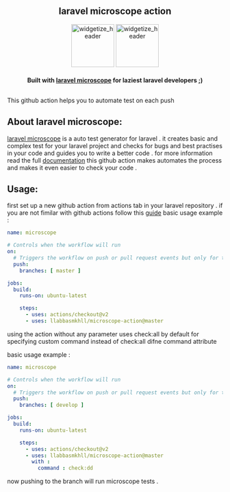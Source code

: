 <h2 align="center">
     laravel microscope action
</h2>


<p align="center">
    <img width="100px" src="https://user-images.githubusercontent.com/6961695/78522127-920e9e80-77e1-11ea-869a-05a29466e6b0.png" alt="widgetize_header"></img>
    <img width="100px" src="https://avatars.githubusercontent.com/u/44036562?s=200&v=4" alt="widgetize_header"></img>
</p>

<h4 align="center">
  Built with <a href="https://github.com/imanghafoori1/laravel-microscope">laravel microscope</a> for laziest laravel developers ;)
</h4>

##
This github action helps you to automate test on each push

## About laravel microscope:
[laravel microscope](https://github.com/imanghafoori1/laravel-microscope) is a auto test generator for laravel . it creates basic and complex test for your laravel project and checks for bugs and best practises in your code and guides you to write a better code . for more information read the full [documentation](https://github.com/imanghafoori1/laravel-microscope)
this github action makes automates the process and makes it even easier to check your code .


## Usage:
first set up a new github action from actions tab in your laravel repository . if you are not fimilar with github actions follow this [guide](https://docs.github.com/en/actions/quickstart)
basic usage example :
```yml
name: microscope

# Controls when the workflow will run
on:
  # Triggers the workflow on push or pull request events but only for the master branch
  push:
    branches: [ master ]

jobs:
  build:
    runs-on: ubuntu-latest

    steps:
      - uses: actions/checkout@v2
      - uses: llabbasmkhll/microscope-action@master
```

using the action without any parameter uses check:all by default
for specifying custom command instead of check:all difne command attribute

basic usage example :
```yml
name: microscope

# Controls when the workflow will run
on:
  # Triggers the workflow on push or pull request events but only for the master branch
  push:
    branches: [ develop ]

jobs:
  build:
    runs-on: ubuntu-latest

    steps:
      - uses: actions/checkout@v2
      - uses: llabbasmkhll/microscope-action@master
        with :
          command : check:dd
```

now pushing to the branch will run microscope tests .
